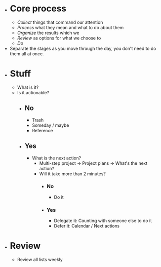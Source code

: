 - # Core process
	- *Collect* things that command our attention
	- *Process* what they mean and what to do about them
	- *Organize* the results which we
	- *Review* as options for what we choose to
	- *Do*
- Separate the stages as you move through the day, you don't need to do them all at once.
- # Stuff
	- What is it?
	- Is it actionable?
		- ## No
			- Trash
			- Someday / maybe
			- Reference
		- ## Yes
			- What is the next action?
				- Multi-step project -> Project plans -> What's the next action?
				- Will it take more than 2 minutes?
					- ### No
						- Do it
					- ### Yes
						- Delegate it: Counting with someone else to do it
						- Defer it: Calendar / Next actions
- # Review
	- Review all lists weekly